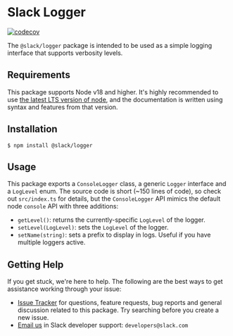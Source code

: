 # Slack Logger

[![codecov](https://codecov.io/gh/slackapi/node-slack-sdk/graph/badge.svg?token=OcQREPvC7r&flag=logger)](https://codecov.io/gh/slackapi/node-slack-sdk)

The `@slack/logger` package is intended to be used as a simple logging interface that supports verbosity levels.

## Requirements

This package supports Node v18 and higher. It's highly recommended to use [the latest LTS version of
node](https://github.com/nodejs/Release#release-schedule), and the documentation is written using syntax and features
from that version.

## Installation

```shell
$ npm install @slack/logger
```

## Usage

This package exports a `ConsoleLogger` class, a generic `Logger` interface and a `LogLevel` enum.
The source code is short (~150 lines of code), so check out `src/index.ts` for details, but the `ConsoleLogger` API
mimics the default node `console` API with three additions:

- `getLevel()`: returns the currently-specific `LogLevel` of the logger.
- `setLevel(LogLevel)`: sets the `LogLevel` of the logger.
- `setName(string)`: sets a prefix to display in logs. Useful if you have multiple loggers active.

## Getting Help

If you get stuck, we're here to help. The following are the best ways to get assistance working through your issue:

  * [Issue Tracker](http://github.com/slackapi/node-slack-sdk/issues) for questions, feature requests, bug reports and
    general discussion related to this package. Try searching before you create a new issue.
  * [Email us](mailto:developers@slack.com) in Slack developer support: `developers@slack.com`

